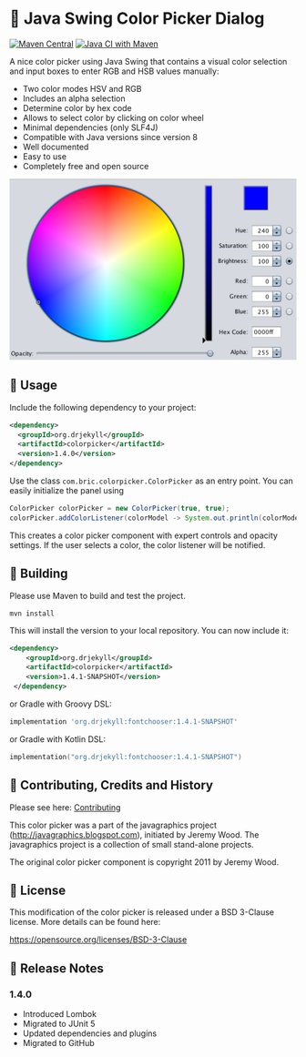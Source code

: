 # :art: Java Swing Color Picker Dialog

[![Maven Central](https://img.shields.io/maven-central/v/org.drjekyll/colorpicker.svg?maxAge=2592000)](http://search.maven.org/#search%7Cgav%7C1%7Cg%3A%22org.drjekyll%22%20AND%20a%3A%22colorpicker%22)
[![Java CI with Maven](https://github.com/dheid/colorpicker/actions/workflows/build.yml/badge.svg)](https://github.com/dheid/fontchooser/actions/workflows/build.yml)

A nice color picker using Java Swing that contains a visual color selection and input boxes to enter RGB and HSB values manually:

* Two color modes HSV and RGB
* Includes an alpha selection
* Determine color by hex code
* Allows to select color by clicking on color wheel
* Minimal dependencies (only SLF4J)
* Compatible with Java versions since version 8
* Well documented
* Easy to use
* Completely free and open source

![Screenshot of color picker](colorpicker.png)

## :wrench: Usage

Include the following dependency to your project:

```xml 
<dependency>
  <groupId>org.drjekyll</groupId>
  <artifactId>colorpicker</artifactId>
  <version>1.4.0</version>
</dependency>
```

Use the class `com.bric.colorpicker.ColorPicker` as an entry point. You can easily initialize the panel using

```java
ColorPicker colorPicker = new ColorPicker(true, true);
colorPicker.addColorListener(colorModel -> System.out.println(colorModel.getColor()));
```

This creates a color picker component with expert controls and opacity settings. If the user selects a color, the color listener will be notified.

## :hammer: Building

Please use Maven to build and test the project.

    mvn install

This will install the version to your local repository. You can now include it:

```xml 
<dependency>
    <groupId>org.drjekyll</groupId>
    <artifactId>colorpicker</artifactId>
    <version>1.4.1-SNAPSHOT</version>
 </dependency>
```

or Gradle with Groovy DSL:

```groovy
implementation 'org.drjekyll:fontchooser:1.4.1-SNAPSHOT'
```

or Gradle with Kotlin DSL:

```kotlin
implementation("org.drjekyll:fontchooser:1.4.1-SNAPSHOT")
```


## :handshake: Contributing, Credits and History

Please see here: [Contributing](CONTRIBUTING.md)

This color picker was a part of the javagraphics project (http://javagraphics.blogspot.com), initiated by Jeremy Wood. The javagraphics project is a collection of small stand-alone projects.

The original color picker component is copyright 2011 by Jeremy Wood.

## :scroll: License

This modification of the color picker is released under a BSD 3-Clause
license. More details can be found here:
 
https://opensource.org/licenses/BSD-3-Clause

## :loudspeaker: Release Notes

### 1.4.0

* Introduced Lombok
* Migrated to JUnit 5
* Updated dependencies and plugins
* Migrated to GitHub
